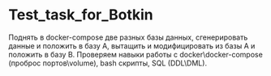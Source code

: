 # Test_task_for_Botkin
Поднять в docker-compose две разных базы данных, сгенерировать данные и положить в базу A, вытащить и модифицировать из базы A и положить в базу B.  Проверяем навыки работы с docker\docker-compose (проброс портов\volume), bash скрипты, SQL (DDL\DML). 
